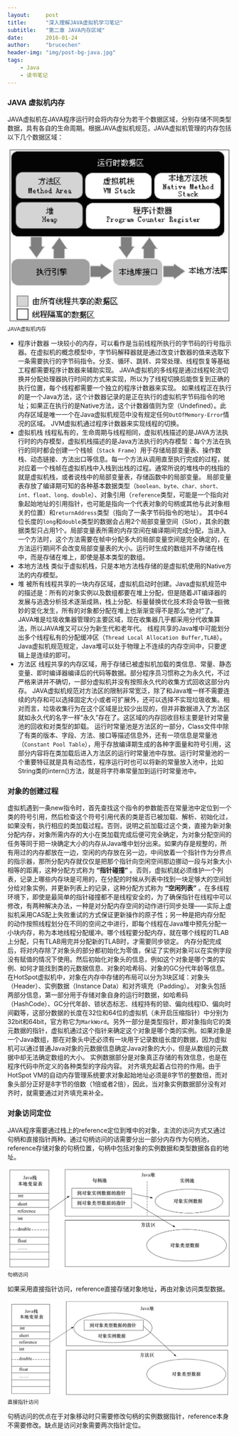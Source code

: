 ```yaml
---
layout:     post
title:      "深入理解JAVA虚拟机学习笔记"
subtitle:   "第二章 JAVA内存区域"
date:       2016-01-24
author:     "brucechen"
header-img: "img/post-bg-java.jpg"
tags:
    - Java
    - 读书笔记
---
```


### JAVA 虚拟机内存
JAVA虚拟机在JAVA程序运行时会将内存分为若干个数据区域，分别存储不同类型数据，具有各自的生命周期。根据JAVA虚拟机规范，JAVA虚拟机管理的内存包括以下几个数据区域：

![java-javascript](/img/in-post/java-virtual-machine/java-memory.png)
<small class="img-hint">JAVA虚拟机内存</small>

* 程序计数器
一块较小的内存，可以看作是当前线程所执行的字节码的行号指示器。在虚拟机的概念模型中，字节码解释器就是通过改变计数器的值来选取下一条需要执行的字节码指令。分支、循环、跳转、异常处理、线程恢复等基础工程都需要程序计数器来辅助实现。
JAVA虚拟机的多线程是通过线程轮流切换并分配处理器执行时间的方式来实现，所以为了线程切换后能恢复到正确的执行位置，每个线程都需要一个独立的程序计数器来实现。
如果线程正在执行的是一个Java方法，这个计数器记录的是正在执行的虚拟机字节码指令的地址；如果正在执行的是Native方法，这个计数器值则为空（Undefined）。此内存区域是唯一一个在Java虚拟机规范中没有规定任何`OutOfMemory-Error`情况的区域。
JVM虚拟机通过程序计数器来实现线程的切换。
* 虚拟机栈
线程私有的，生命周期与线程相同，虚拟机栈描述的是JAVA方法执行时的内存模型，虚拟机栈描述的是Java方法执行的内存模型：每个方法在执行的同时都会创建一个栈帧（`Stack Frame`）用于存储局部变量表、操作数栈、动态链接、方法出口等信息。每一个方法从调用直至执行完成的过程，就对应着一个栈帧在虚拟机栈中入栈到出栈的过程。通常所说的堆栈中的栈指的就是虚拟机栈，或者说栈中的局部变量表，存储函数中的局部变量。
局部变量表存放了编译期可知的各种基本数据类型（`boolean、byte、char、short、int、float、long、double`）、对象引用（`reference`类型，可能是一个指向对象起始地址的引用指针，也可能是指向一个代表对象的句柄或其他与此对象相关的位置）和`returnAddress`类型（指向了一条字节码指令的地址）。
其中64位长度的`long`和`double`类型的数据会占用2个局部变量空间（Slot），其余的数据类型只占用1个。局部变量表所需的内存空间在编译期间完成分配，当进入一个方法时，这个方法需要在帧中分配多大的局部变量空间是完全确定的，在方法运行期间不会改变局部变量表的大小。运行时生成的数组并不存储在栈中，而是存储在堆上，即使是基本类型的数组。
* 本地方法栈
类似于虚拟机栈，只是本地方法栈存储的是虚拟机使用的Native方法的内存模型。
* 堆
被所有线程共享的一块内存区域，虚拟机启动时创建。Java虚拟机规范中的描述是：所有的对象实例以及数组都要在堆上分配，但是随着JIT编译器的发展与逃逸分析技术逐渐成熟，栈上分配、标量替换优化技术将会导致一些微妙的变化发生，所有的对象都分配在堆上也渐渐变得不是那么“绝对”了。
JAVA堆是垃圾收集器管理的主要区域，现在收集器几乎都采用分代收集算法，所以JAVA堆又可以分为新生代和老年代。
线程共享的Java堆中可能划分出多个线程私有的分配缓冲区（`Thread Local Allocation Buffer,TLAB`）。
Java虚拟机规范规定，Java堆可以处于物理上不连续的内存空间中，只要逻辑上是连续的即可。
* 方法区
线程共享的内存区域，用于存储已被虚拟机加载的类信息、常量、静态变量、即时编译器编译后的代码等数据。部分程序员习惯称之为永久代，不过严格来讲并不确切，一部分虚拟机并没有按照永久代的收集方式回收这部分内存。
JAVA虚拟机规范对方法区的限制非常宽泛，除了和Java堆一样不需要连续的内存和可以选择固定大小或者可扩展外，还可以选择不实现垃圾收集。相对而言，垃圾收集行为在这个区域是比较少出现的，但并非数据进入了方法区就如永久代的名字一样“永久”存在了。这区域的内存回收目标主要是针对常量池的回收和对类型的卸载。
运行时常量池是方法区的一部分，Class文件中除了有类的版本、字段、方法、接口等描述信息外，还有一项信息是常量池（`Constant Pool Table`），用于存放编译期生成的各种字面量和符号引用，这部分内容将在类加载后进入方法区的运行时常量池中存放。运行时常量池的一个重要特征就是具有动态性，程序运行时也可以将新的常量放入池中，比如String类的intern()方法，就是将字符串常量加到运行时常量池中。

### 对象的创建过程
虚拟机遇到一条new指令时，首先查找这个指令的参数能否在常量池中定位到一个类的符号引用，然后检查这个符号引用代表的类是否已被加载、解析、初始化过，如果没有，执行相应的类加载过程。否则，说明之前加载过这个类，直接为新对象分配内存，对象所需内存的大小在类加载完成后便可完全确定，为对象分配空间的任务等同于把一块确定大小的内存从Java堆中划分出来。如果内存是规整的，所有用过的内存都放在一边，空闲的内存放在另一边，中间放着一个指针作为分界点的指示器，那所分配内存就仅仅是把那个指针向空闲空间那边挪动一段与对象大小相等的距离，这种分配方式称为 **“指针碰撞”** 。否则，虚拟机就必须维护一个列表，记录上哪些内存块是可用的，在分配的时候从列表中找到一块足够大的空间划分给对象实例，并更新列表上的记录，这种分配方式称为 **“空闲列表”** 。在多线程环境下，即使是最简单的指针碰撞都不是线程安全的，为了确保指针在线程中可以修改，有两种解决办法，一种是对分配内存空间的动作进行同步处理——实际上虚拟机采用CAS配上失败重试的方式保证更新操作的原子性；另一种是把内存分配的动作按照线程划分在不同的空间之中进行，即每个线程在Java堆中预先分配一小块内存，称为本地线程分配缓冲。哪个线程要分配内存，就在哪个线程的TLAB上分配，只有TLAB用完并分配新的TLAB时，才需要同步锁定。
内存分配完成后，将对内存除了对象头的部分都初始化为零值，保证了实例对象可以在实例字段没有赋值的情况下使用。然后初始化对象头的信息，例如这个对象是哪个类的实例、如何才能找到类的元数据信息、对象的哈希码、对象的GC分代年龄等信息。
在HotSpot虚拟机中，对象在内存中存储的布局可以分为3块区域：对象头（Header）、实例数据（Instance Data）和对齐填充（Padding）。
对象头包括两部分信息，第一部分用于存储对象自身的运行时数据，如哈希码（HashCode）、GC分代年龄、锁状态标志、线程持有的锁、偏向线程ID、偏向时间戳等，这部分数据的长度在32位和64位的虚拟机（未开启压缩指针）中分别为32bit和64bit，官方称它为`MarkWord`。另外一部分是类型指针，即对象指向它的类元数据的指针，虚拟机通过这个指针来确定这个对象是哪个类的实例。如果对象是一个Java数组，那在对象头中还必须有一块用于记录数组长度的数据，因为虚拟机可以通过普通Java对象的元数据信息确定Java对象的大小，但是从数组的元数据中却无法确定数组的大小。
实例数据部分是对象真正存储的有效信息，也是在程序代码中所定义的各种类型的字段内容。
对齐填充起着占位符的作用。由于HotSpot VM的自动内存管理系统要求对象起始地址必须是8字节的整数倍，而对象头部分正好是8字节的倍数（1倍或者2倍），因此，当对象实例数据部分没有对齐时，就需要通过对齐填充来补全。

### 对象访问定位
JAVA程序需要通过栈上的reference定位到堆中的对象，主流的访问方式又通过句柄和直接指针两种。通过句柄访问的话需要分出一部分内存作为句柄池，reference存储对象的句柄位置，句柄中包括对象的实例数据和类型数据各自的地址。

![java-javascript](/img/in-post/java-virtual-machine/handle.png)
<small class="img-hint">句柄访问</small>

如果采用直接指针访问，reference直接存储对象地址，再由对象访问类型数据。

![java-javascript](/img/in-post/java-virtual-machine/direct.png)
<small class="img-hint">直接指针访问</small>

句柄访问的优点在于对象移动时只需要修改句柄的实例数据指针，reference本身不需要修改。缺点是访问对象需要两次指针定位。